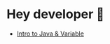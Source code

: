 # Hey developer 👋

- <a href="https://github.com/MrAbdukarim/java-basic/tree/main/Variable">Intro to Java & Variable <a/>
